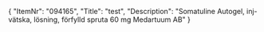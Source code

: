 {
  "ItemNr": "094165",
  "Title": "test",
  "Description": "Somatuline Autogel, inj-vätska, lösning, förfylld spruta 60 mg Medartuum AB"
}